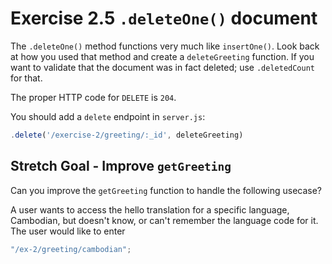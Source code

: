 # Exercise 2.5 `.deleteOne()` document

The `.deleteOne()` method functions very much like `insertOne()`. Look back at how you used that method and create a `deleteGreeting` function. If you want to validate that the document was in fact deleted; use `.deletedCount` for that.

The proper HTTP code for `DELETE` is `204`.

You should add a `delete` endpoint in `server.js`:

```js
.delete('/exercise-2/greeting/:_id', deleteGreeting)
```

## **Stretch Goal - Improve `getGreeting`**

Can you improve the `getGreeting` function to handle the following usecase?

A user wants to access the hello translation for a specific language, Cambodian, but doesn't know, or can't remember the language code for it. The user would like to enter

```js
"/ex-2/greeting/cambodian";
```
